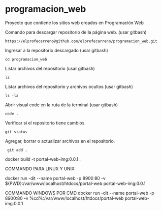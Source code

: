 # programacion_web
Proyecto que contiene los sitios web creados en Programación Web

Comando para descargar repositorio de la página web. (usar gitbash)

```shell
https://elprofecarreno@github.com/elprofecarreno/programacion_web.git
```

Ingresar a la repositorio descargado (usar gitbash)

```shell
cd programacion_web
```

Listar archivos del repositorio (usar gitbash)

```shell
ls
```

Listar archivos del repositorio y archivos ocultos (usar gitbash)

```shell
ls -la
```

Abrir visual code en la ruta de la terminal (usar gitbash)

```shell
code .
```
Verificar si el repositorio tiene cambios.

```shell
git status
```

Agregar, borrar o actualizar archivos en el repositorio.

```shell
 git add .
 ```


docker build -t portal-web-img:0.0.1 .

COMMANDO PARA LINUX Y UNIX

docker run -dit --name portal-web -p 8900:80 -v ${PWD}:/var/www/localhost/htdocs/portal-web portal-web-img:0.0.1

COMMANDO WINDOWS POR CMD
docker run -dit --name portal-web -p 8900:80 -v %cd%:/var/www/localhost/htdocs/portal-web portal-web-img:0.0.1


